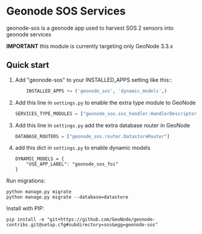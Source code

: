 Geonode SOS Services
====================


geonode-sos is a geonode app used to harvest SOS 2 sensors into geonode services

**IMPORTANT** this module is currently targeting only GeoNode 3.3.x


Quick start
-----------

1. Add "geonode-sos" to your INSTALLED_APPS setting like this::

    ```python
        INSTALLED_APPS += ('geonode_sos', 'dynamic_models',)
    ```

2. Add this line in `settings.py` to enable the extra type module to GeoNode
    ```python
    SERVICES_TYPE_MODULES = ["geonode_sos.sos_handler.HandlerDescriptor"]
    ```

2. Add this line in `settings.py` add the extra database router in GeoNode
    ```python
    DATABASE_ROUTERS = ["geonode_sos.router.DatastoreRouter"]
    ```

1. add this dict in `settings.py` to enable dynamic models
    
    ```
    DYNAMIC_MODELS = {
        "USE_APP_LABEL": "geonode_sos_foi"
    }
    ```

Run migrations:

    python manage.py migrate
    python manage.py migrate --database=datastore

Install with PIP:

```
pip install -e "git+https://github.com/GeoNode/geonode-contribs.git@setup.cfg#subdirectory=sos&egg=geonode-sos"
```
